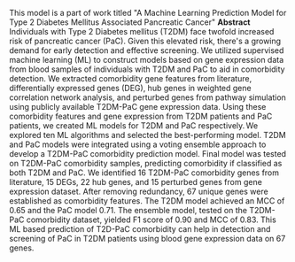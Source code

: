 This model is a part of work titled "A Machine Learning Prediction Model for Type 2 Diabetes Mellitus Associated Pancreatic Cancer" 
**Abstract**
Individuals with Type 2 Diabetes mellitus (T2DM) face twofold increased risk of pancreatic cancer (PaC). Given this elevated risk, there's a growing demand for early detection and effective screening. We utilized supervised machine learning (ML) to construct models based on gene expression data from blood samples of individuals with T2DM and PaC to aid in comorbidity detection. We extracted comorbidity gene features from literature, differentially expressed genes (DEG), hub genes in weighted gene correlation network analysis, and perturbed genes from pathway simulation using publicly available T2DM-PaC gene expression data. Using these comorbidity features and gene expression from T2DM patients and PaC patients, we created ML models for T2DM and PaC respectively. We explored ten ML algorithms and selected the best-performing model. T2DM and PaC models were integrated using a voting ensemble approach to develop a T2DM-PaC comorbidity prediction model. Final model was tested on T2DM-PaC comorbidity samples, predicting comorbidity if classified as both T2DM and PaC. We identified 16 T2DM-PaC comorbidity genes from literature, 15 DEGs, 22 hub genes, and 15 perturbed genes from gene expression dataset. After removing redundancy, 67 unique genes were established as comorbidity features. The T2DM model achieved an MCC of 0.65 and the PaC model 0.71. The ensemble model, tested on the T2DM-PaC comorbidity dataset, yielded F1 score of 0.90 and MCC of 0.83. This ML based prediction of T2D-PaC comorbidity can help in detection and screening of PaC in T2DM patients using blood gene expression data on 67 genes. 
